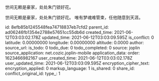 世间无赖是豪家，处处朱门锁好花。

世间无赖是豪家，处处朱门锁好花。
唯有梦魂难管束，任他随意到天涯。


id: 8efb85b1245548fea74718837eb7cfd2
parent_id: ad06246fb1354e2788e57651cc55db6d
created_time: 2021-06-12T03:03:02.178Z
updated_time: 2021-06-12T03:03:09.595Z
is_conflict: 0
latitude: 0.00000000
longitude: 0.00000000
altitude: 0.0000
author: 
source_url: 
is_todo: 0
todo_due: 0
todo_completed: 0
source: joplin
source_application: net.cozic.joplin-mobile
application_data: 
order: 1623466982167
user_created_time: 2021-06-12T03:03:02.178Z
user_updated_time: 2021-06-12T03:03:09.595Z
encryption_cipher_text: 
encryption_applied: 0
markup_language: 1
is_shared: 0
share_id: 
conflict_original_id: 
type_: 1